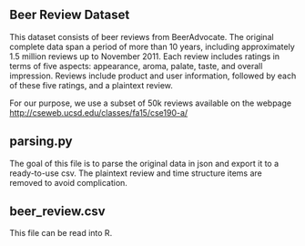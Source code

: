 ## Beer Review Dataset

This dataset consists of beer reviews from BeerAdvocate. The original complete data span a period of more than 10 years, including
approximately 1.5 million reviews up to November 2011. Each review includes ratings in terms of five aspects: appearance, aroma, 
palate, taste, and overall impression. Reviews include product and user information, followed by each of these five ratings, and 
a plaintext review.

For our purpose, we use a subset of 50k reviews available on the webpage http://cseweb.ucsd.edu/classes/fa15/cse190-a/

## parsing.py

The goal of this file is to parse the original data in json and export it to a ready-to-use csv. The plaintext review and time
structure items are removed to avoid complication.

## beer_review.csv

This file can be read into R. 
